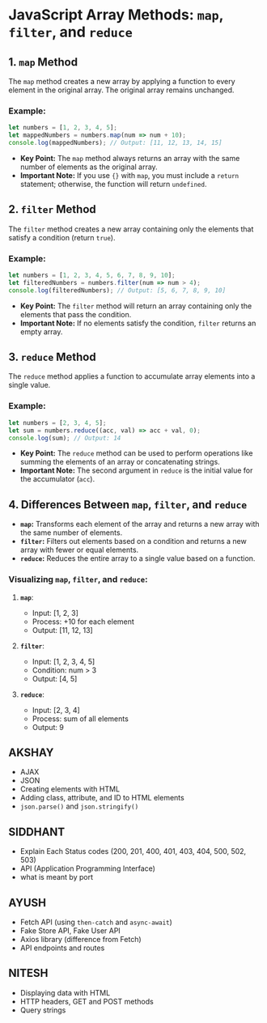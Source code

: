 # JavaScript Array Methods: `map`, `filter`, and `reduce`

## 1. `map` Method
The `map` method creates a new array by applying a function to every element in the original array. The original array remains unchanged.

### Example:
```javascript
let numbers = [1, 2, 3, 4, 5];
let mappedNumbers = numbers.map(num => num + 10);
console.log(mappedNumbers); // Output: [11, 12, 13, 14, 15]
```

- **Key Point:** The `map` method always returns an array with the same number of elements as the original array.
- **Important Note:** If you use `{}` with `map`, you must include a `return` statement; otherwise, the function will return `undefined`.

## 2. `filter` Method
The `filter` method creates a new array containing only the elements that satisfy a condition (return `true`).

### Example:
```javascript
let numbers = [1, 2, 3, 4, 5, 6, 7, 8, 9, 10];
let filteredNumbers = numbers.filter(num => num > 4);
console.log(filteredNumbers); // Output: [5, 6, 7, 8, 9, 10]
```

- **Key Point:** The `filter` method will return an array containing only the elements that pass the condition.
- **Important Note:** If no elements satisfy the condition, `filter` returns an empty array.

## 3. `reduce` Method
The `reduce` method applies a function to accumulate array elements into a single value.

### Example:
```javascript
let numbers = [2, 3, 4, 5];
let sum = numbers.reduce((acc, val) => acc + val, 0);
console.log(sum); // Output: 14
```

- **Key Point:** The `reduce` method can be used to perform operations like summing the elements of an array or concatenating strings.
- **Important Note:** The second argument in `reduce` is the initial value for the accumulator (`acc`).

## 4. Differences Between `map`, `filter`, and `reduce`

- **`map`:** Transforms each element of the array and returns a new array with the same number of elements.
- **`filter`:** Filters out elements based on a condition and returns a new array with fewer or equal elements.
- **`reduce`:** Reduces the entire array to a single value based on a function.



### Visualizing `map`, `filter`, and `reduce`:

1. **`map`**:
   - Input: [1, 2, 3]
   - Process: +10 for each element
   - Output: [11, 12, 13]

2. **`filter`**:
   - Input: [1, 2, 3, 4, 5]
   - Condition: num > 3
   - Output: [4, 5]

3. **`reduce`**:
   - Input: [2, 3, 4]
   - Process: sum of all elements
   - Output: 9



## AKSHAY
- AJAX
- JSON
- Creating elements with HTML
- Adding class, attribute, and ID to HTML elements
- `json.parse()` and `json.stringify()`

## SIDDHANT
- Explain Each Status codes (200, 201, 400, 401, 403, 404, 500, 502, 503)
- API (Application Programming Interface)
- what is meant by port

## AYUSH
- Fetch API (using `then-catch` and `async-await`)
- Fake Store API, Fake User API
- Axios library (difference from Fetch)
- API endpoints and routes

## NITESH
- Displaying data with HTML
- HTTP headers, GET and POST methods
- Query strings
  